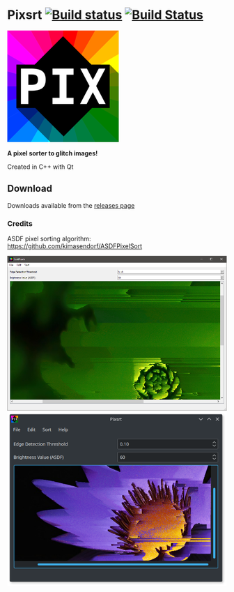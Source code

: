 # Pixsrt [![Build status](https://ci.appveyor.com/api/projects/status/6kugvvt0cb5u2any?svg=true)](https://ci.appveyor.com/project/thorpelawrence/pixsrt) [![Build Status](https://travis-ci.org/thorpelawrence/pixsrt.svg?branch=master)](https://travis-ci.org/thorpelawrence/pixsrt)

<img src="resources/pixsrt.png" width="256px">

**A pixel sorter to glitch images!**

Created in C++ with Qt

## Download
Downloads available from the [releases page](https://github.com/thorpelawrence/pixsrt/releases)

### Credits
ASDF pixel sorting algorithm: https://github.com/kimasendorf/ASDFPixelSort

![Windows](screenshots/windows.png)
![Linux](screenshots/linux.png)
